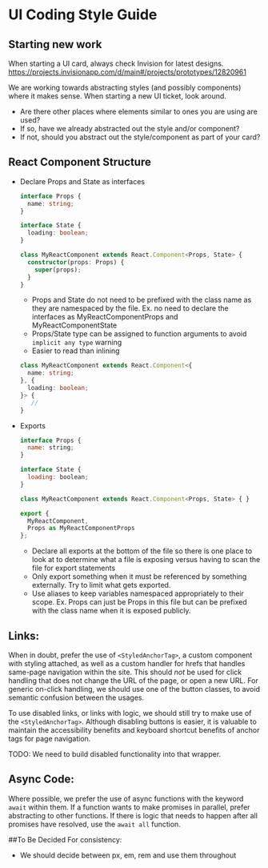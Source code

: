 # UI Coding Style Guide

## Starting new work

When starting a UI card, always check Invision for latest designs.
	https://projects.invisionapp.com/d/main#/projects/prototypes/12820961
	
We are working towards abstracting styles (and possibly components) where it makes sense. When starting a new UI ticket, look around. 
* Are there other places where elements similar to ones you are using are used? 
* If so, have we already abstracted out the style and/or component?
* If not, should you abstract out the style/component as part of your card?


## React Component Structure

  - Declare Props and State as interfaces

    ```typescript
    interface Props {
      name: string;
    }

    interface State {
      loading: boolean;
    }

    class MyReactComponent extends React.Component<Props, State> {
      constructor(props: Props) {
        super(props);
      }
    }
    ```
    - Props and State do not need to be prefixed with the class name as they are namespaced by the file.
    Ex. no need to declare the interfaces as MyReactComponentProps and MyReactComponentState
    - Props/State type can be assigned to function arguments to avoid `implicit any type` warning
    - Easier to read than inlining
    ```typescript
    class MyReactComponent extends React.Component<{
      name: string;
    }, {
      loading: boolean;
    }> {
       //
    }
    ```

  - Exports

    ```javascript
    interface Props {
      name: string;
    }

    interface State {
      loading: boolean;
    }

    class MyReactComponent extends React.Component<Props, State> { }

    export {
      MyReactComponent,
      Props as MyReactComponentProps
    };
    ```
    - Declare all exports at the bottom of the file so there is one place to look at to determine what a file is exposing versus having to scan the file for export statements
    - Only export something when it must be referenced by something externally. Try to limit what gets exported.
    - Use aliases to keep variables namespaced appropriately to their scope. Ex. Props can just be Props in this file but can be prefixed with the class name when it is exposed publicly.


## Links:
When in doubt, prefer the use of `<StyledAnchorTag>`, a custom component with styling attached,
as well as a custom handler for hrefs that handles same-page navigation within the site. This should
*not* be used for click handling that does not change the URL of the page, or open a new URL. For
generic on-click handling, we should use one of the button classes, to avoid semantic confusion
between the usages.

To use disabled links, or links with logic, we should still try to make use of the `<StyledAnchorTag>`.
Although disabling buttons is easier, it is valuable to maintain the accessibility benefits and keyboard
shortcut benefits of anchor tags for page navigation.

TODO: We need to build disabled functionality into that wrapper.

## Async Code:
Where possible, we prefer the use of async functions with the keyword `await` within them. If a function
wants to make promises in parallel, prefer abstracting to other functions. If there is logic
that needs to happen after all promises have resolved, use the `await all` function.

##To Be Decided
For consistency:
* We should decide between px, em, rem and use them throughout
